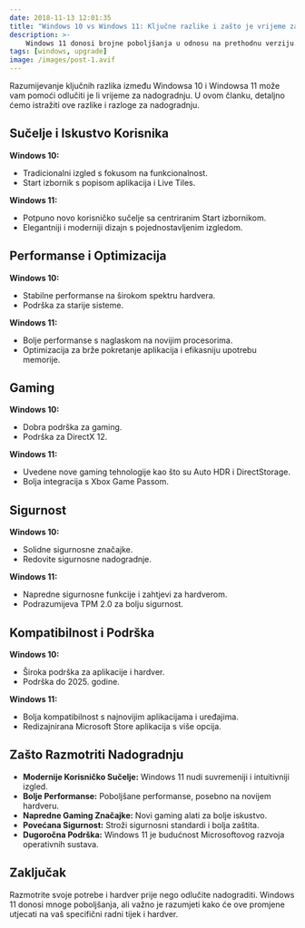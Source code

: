 ```yaml
---
date: 2018-11-13 12:01:35
title: "Windows 10 vs Windows 11: Ključne razlike i zašto je vrijeme za nadogradnju"
description: >-
    Windows 11 donosi brojne poboljšanja u odnosu na prethodnu verziju. U ovom članku, istražujemo ključne razlike između Windowsa 10 i Windowsa 11 i razloge za nadogradnju.
tags: [windows, upgrade]
image: /images/post-1.avif
---
```


Razumijevanje ključnih razlika između Windowsa 10 i Windowsa 11 može vam pomoći odlučiti je li vrijeme za nadogradnju. U ovom članku, detaljno ćemo istražiti ove razlike i razloge za nadogradnju.

## Sučelje i Iskustvo Korisnika
**Windows 10:**
- Tradicionalni izgled s fokusom na funkcionalnost.
- Start izbornik s popisom aplikacija i Live Tiles.

**Windows 11:**
- Potpuno novo korisničko sučelje sa centriranim Start izbornikom.
- Elegantniji i moderniji dizajn s pojednostavljenim izgledom.

## Performanse i Optimizacija
**Windows 10:**
- Stabilne performanse na širokom spektru hardvera.
- Podrška za starije sisteme.

**Windows 11:**
- Bolje performanse s naglaskom na novijim procesorima.
- Optimizacija za brže pokretanje aplikacija i efikasniju upotrebu memorije.

## Gaming
**Windows 10:**
- Dobra podrška za gaming.
- Podrška za DirectX 12.

**Windows 11:**
- Uvedene nove gaming tehnologije kao što su Auto HDR i DirectStorage.
- Bolja integracija s Xbox Game Passom.

## Sigurnost
**Windows 10:**
- Solidne sigurnosne značajke.
- Redovite sigurnosne nadogradnje.

**Windows 11:**
- Napredne sigurnosne funkcije i zahtjevi za hardverom.
- Podrazumijeva TPM 2.0 za bolju sigurnost.

## Kompatibilnost i Podrška
**Windows 10:**
- Široka podrška za aplikacije i hardver.
- Podrška do 2025. godine.

**Windows 11:**
- Bolja kompatibilnost s najnovijim aplikacijama i uređajima.
- Redizajnirana Microsoft Store aplikacija s više opcija.

## Zašto Razmotriti Nadogradnju
- **Modernije Korisničko Sučelje:** Windows 11 nudi suvremeniji i intuitivniji izgled.
- **Bolje Performanse:** Poboljšane performanse, posebno na novijem hardveru.
- **Napredne Gaming Značajke:** Novi gaming alati za bolje iskustvo.
- **Povećana Sigurnost:** Stroži sigurnosni standardi i bolja zaštita.
- **Dugoročna Podrška:** Windows 11 je budućnost Microsoftovog razvoja operativnih sustava.

## Zaključak
Razmotrite svoje potrebe i hardver prije nego odlučite nadograditi. Windows 11 donosi mnoge poboljšanja, ali važno je razumjeti kako će ove promjene utjecati na vaš specifični radni tijek i hardver.